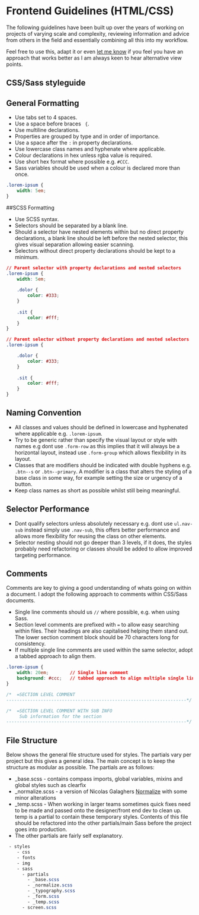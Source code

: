 Frontend Guidelines (HTML/CSS)
==============

The following guidelines have been built up over the years of working on projects of varying scale and complexity, reviewing information and advice from others in the field and essentially combining all this into my workflow.

Feel free to use this, adapt it or even <a href="mailto:me@lyndendesigns.com">let me know</a> if you feel you have an approach that works better as I am always keen to hear alternative view points.

CSS/Sass styleguide
--------------------

## General Formatting

- Use tabs set to 4 spaces.
- Use a space before braces ` {`.
- Use multiline declarations.
- Properties are grouped by type and in order of importance.
- Use a space after the `:` in property declarations.
- Use lowercase class names and hyphenate where applicable.
- Colour declarations in hex unless rgba value is required.
- Use short hex format where possible e.g. `#CCC`.
- Sass variables should be used when a colour is declared more than once.

``` css
.lorem-ipsum {
	width: 5em;
}
```
##SCSS Formatting
- Use SCSS syntax.
- Selectors should be separated by a blank line.
- Should a selector have nested elements within but no direct property declarations, a blank line should be left before the nested selector, this gives visual separation allowing easier scanning.
- Selectors without direct property declarations should be kept to a minimum.

``` css
// Parent selector with property declarations and nested selectors
.lorem-ipsum {
    width: 5em;
    
    .dolor {
        color: #333;
    }
    
    .sit {
        color: #fff;
    }
}

// Parent selector without property declarations and nested selectors
.lorem-ipsum {

    .dolor {
        color: #333;
    }
    
    .sit {
        color: #fff;
    }
}
```

## Naming Convention
- All classes and values should be defined in lowercase and hyphenated where applicable e.g. `.lorem-ipsum`. 
- Try to be generic rather than specify the visual layout or style with names e.g dont use `.form-row` as this implies that it will always be a horizontal layout, instead use `.form-group` which allows flexibility in its layout.
- Classes that are modifiers should be indicated with double hyphens e.g. `.btn--s` or `.btn--primary`. A modifier is a class that alters the styling of a base class in some way, for example setting the size or urgency of a button.
- Keep class names as short as possible whilst still being meaningful.

## Selector Performance
- Dont qualify selectors unless absolutely necessary e.g. dont use `ul.nav-sub` instead simply use `.nav-sub`, this offers better performance and allows more flexibility for reusing the class on other elements.
- Selector nesting should not go deeper than 3 levels, if it does, the styles probably need refactoring or classes should be added to allow improved targeting performance.

## Comments
Comments are key to giving a good understanding of whats going on within a document. I adopt the following approach to comments within CSS/Sass documents.

- Single line comments should us `//` where possible, e.g. when using Sass.
- Section level comments are prefixed with `=` to allow easy searching within files. Their headings are also capitalised helping them stand out. The lower section comment block should be 70 characters long for consistency.
- If multiple single line comments are used within the same selector, adopt a tabbed approach to align them.

``` css
.lorem-ipsum {
	width: 20em;		// Single line comment
	background: #ccc;	// tabbed approach to align multiple single line comments
}

/*	=SECTION LEVEL COMMENT
--------------------------------------------------------------------*/

/*	=SECTION LEVEL COMMENT WITH SUB INFO
	 Sub information for the section	
--------------------------------------------------------------------*/
```

## File Structure
Below shows the general file structure used for styles. The partials vary per project but this gives a general idea. The main concept is to keep the structure as modular as possible. The partials are as follows:
- _base.scss - contains compass imports, global variables, mixins and global styles such as clearfix
- _normalize.scss - a version of Nicolas Galaghers <a href="https://github.com/necolas/normalize.css">Normalize</a> with some minor alterations
- _temp.scss - When working in larger teams sometimes quick fixes need to be made and passed onto the designer/front end dev to clean up. temp is a partial to contain these temporary styles. Contents of this file should be refactored into the other partials/main Sass before the project goes into production.
- The other partials are fairly self explanatory.

``` css
 - styles
    - css
    - fonts
    - img
    - sass
      - partials
      	- _base.scss
      	- _normalize.scss
      	- _typography.scss
      	- _form.scss
      	- _temp.scss
      - screen.scss
```
